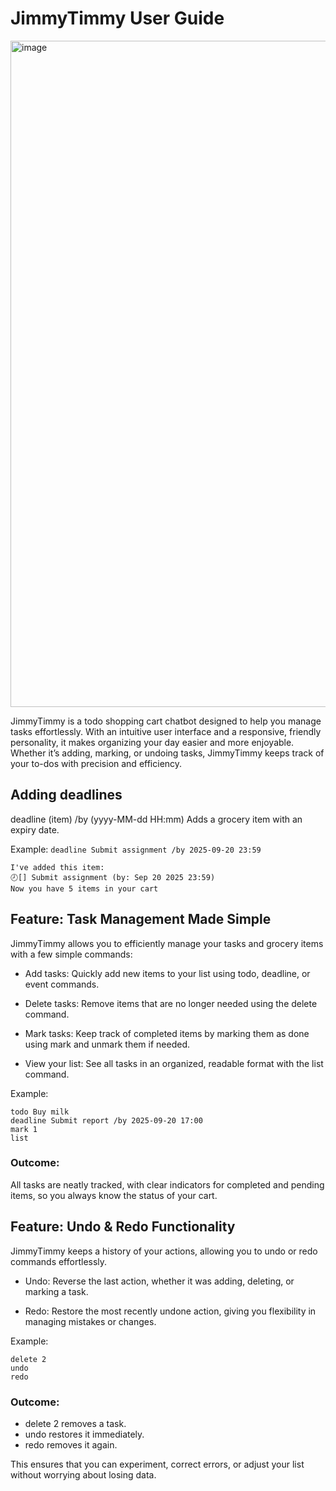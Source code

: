 # JimmyTimmy User Guide

<img width="1710" height="1066" alt="image" src="https://github.com/user-attachments/assets/b63bfcbb-014a-4f7c-ba32-ea5fe3ddc2a2" />

JimmyTimmy is a todo shopping cart chatbot designed to help you manage tasks effortlessly. With an intuitive user interface and a responsive, friendly personality, it makes organizing your day easier and more enjoyable. Whether it’s adding, marking, or undoing tasks, JimmyTimmy keeps track of your to-dos with precision and efficiency.
## Adding deadlines

deadline (item) /by (yyyy-MM-dd HH:mm)
Adds a grocery item with an expiry date.

Example: `deadline Submit assignment /by 2025-09-20 23:59`

```
I've added this item:
🕗[] Submit assignment (by: Sep 20 2025 23:59)
Now you have 5 items in your cart

```

## Feature: Task Management Made Simple

JimmyTimmy allows you to efficiently manage your tasks and grocery items with a few simple commands:

- Add tasks: Quickly add new items to your list using todo, deadline, or event commands.

- Delete tasks: Remove items that are no longer needed using the delete command.

- Mark tasks: Keep track of completed items by marking them as done using mark and unmark them if needed.

- View your list: See all tasks in an organized, readable format with the list command.

Example:

```
todo Buy milk
deadline Submit report /by 2025-09-20 17:00
mark 1
list
```

### Outcome:
All tasks are neatly tracked, with clear indicators for completed and pending items, so you always know the status of your cart.

## Feature: Undo & Redo Functionality

JimmyTimmy keeps a history of your actions, allowing you to undo or redo commands effortlessly.

- Undo: Reverse the last action, whether it was adding, deleting, or marking a task.

- Redo: Restore the most recently undone action, giving you flexibility in managing mistakes or changes.

Example:

```
delete 2
undo
redo
```

### Outcome:

- delete 2 removes a task.
- undo restores it immediately.
- redo removes it again.

This ensures that you can experiment, correct errors, or adjust your list without worrying about losing data.
